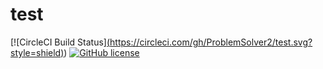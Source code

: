 # test

[![CircleCI Build Status][(https://circleci.com/gh/ProblemSolver2/test.svg?style=shield)](https://app.circleci.com/pipelines/github/ProblemSolver2/test?branch=circleci-project-setup))
[![GitHub license](https://img.shields.io/badge/license-MIT-blue.svg)](https://raw.githubusercontent.com/circleci/circleci-docs/master/LICENSE)


